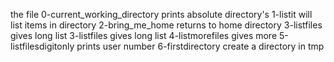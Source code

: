 the file 0-current_working_directory prints absolute directory's
1-listit will list items in directory
2-bring_me_home returns to home directory
3-listfiles gives long list
3-listfiles gives long list
4-listmorefiles gives more
5-listfilesdigitonly prints user number
6-firstdirectory create a directory in tmp
